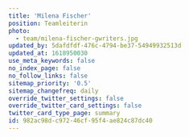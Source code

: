 ```yaml
---
title: 'Milena Fischer'
position: Teamleiterin
photo:
  - team/milena-fischer-gwriters.jpg
updated_by: 5dafdfdf-476c-4794-be37-54949932513d
updated_at: 1618950030
use_meta_keywords: false
no_index_page: false
no_follow_links: false
sitemap_priority: '0.5'
sitemap_changefreq: daily
override_twitter_settings: false
override_twitter_card_settings: false
twitter_card_type_page: summary
id: 982ac98d-c972-46cf-95f4-ae824c87dc40
---
```

